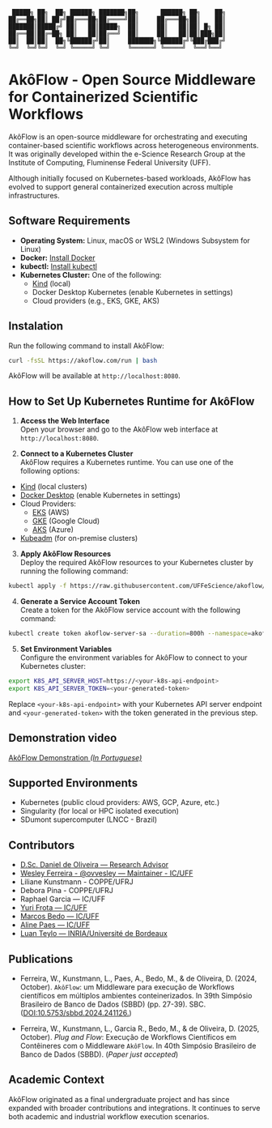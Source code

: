 ```
 █████╗ ██╗  ██╗ ██████╗ ███████╗██╗      ██████╗ ██╗    ██╗
██╔══██╗██║ ██╔╝██╔═══██╗██╔════╝██║     ██╔═══██╗██║    ██║
███████║█████╔╝ ██║   ██║█████╗  ██║     ██║   ██║██║ █╗ ██║
██╔══██║██╔═██╗ ██║   ██║██╔══╝  ██║     ██║   ██║██║███╗██║
██║  ██║██║  ██╗╚██████╔╝██║     ███████╗╚██████╔╝╚███╔███╔╝
╚═╝  ╚═╝╚═╝  ╚═╝ ╚═════╝ ╚═╝     ╚══════╝ ╚═════╝  ╚══╝╚══╝
```

# AkôFlow - Open Source Middleware for Containerized Scientific Workflows

AkôFlow is an open-source middleware for orchestrating and executing container-based scientific workflows across heterogeneous environments. It was originally developed within the e-Science Research Group at the Institute of Computing, Fluminense Federal University (UFF).

Although initially focused on Kubernetes-based workloads, AkôFlow has evolved to support general containerized execution across multiple infrastructures.

## Software Requirements

- **Operating System:** Linux, macOS or WSL2 (Windows Subsystem for Linux)
- **Docker:** [Install Docker](https://docs.docker.com/get-docker/)
- **kubectl:** [Install kubectl](https://kubernetes.io/docs/tasks/tools/)
- **Kubernetes Cluster:** One of the following:
  - [Kind](https://kind.sigs.k8s.io/) (local)
  - Docker Desktop Kubernetes (enable Kubernetes in settings)
  - Cloud providers (e.g., EKS, GKE, AKS)


## Instalation

Run the following command to install AkôFlow:
```bash
curl -fsSL https://akoflow.com/run | bash
```

AkôFlow will be available at `http://localhost:8080`.


## How to Set Up Kubernetes Runtime for AkôFlow

1. **Access the Web Interface**  
  Open your browser and go to the AkôFlow web interface at `http://localhost:8080`.

2. **Connect to a Kubernetes Cluster**  
  AkôFlow requires a Kubernetes runtime. You can use one of the following options:
  - [Kind](https://kind.sigs.k8s.io/) (local clusters)
  - [Docker Desktop](https://www.docker.com/products/docker-desktop/) (enable Kubernetes in settings)
  - Cloud Providers:
    - [EKS](https://aws.amazon.com/eks/) (AWS)
    - [GKE](https://cloud.google.com/kubernetes-engine) (Google Cloud)
    - [AKS](https://azure.microsoft.com/en-us/services/kubernetes-service/) (Azure)
  - [Kubeadm](https://kubernetes.io/docs/reference/setup-tools/kubeadm/) (for on-premise clusters)

3. **Apply AkôFlow Resources**  
  Deploy the required AkôFlow resources to your Kubernetes cluster by running the following command:

  ```bash
  kubectl apply -f https://raw.githubusercontent.com/UFFeScience/akoflow/main/pkg/server/resource/akoflow-dev-dockerdesktop.yaml
  ```

4. **Generate a Service Account Token**  
  Create a token for the AkôFlow service account with the following command:

  ```bash
  kubectl create token akoflow-server-sa --duration=800h --namespace=akoflow
  ```

5. **Set Environment Variables**  
  Configure the environment variables for AkôFlow to connect to your Kubernetes cluster:

  ```bash
  export K8S_API_SERVER_HOST=https://<your-k8s-api-endpoint>
  export K8S_API_SERVER_TOKEN=<your-generated-token>
  ```

  Replace `<your-k8s-api-endpoint>` with your Kubernetes API server endpoint and `<your-generated-token>` with the token generated in the previous step.

## Demonstration video

[AkôFlow Demonstration _(In Portuguese)_](https://www.youtube.com/watch?v=RmrAMWkJij4)

## Supported Environments

* Kubernetes (public cloud providers: AWS, GCP, Azure, etc.)
* Singularity (for local or HPC isolated execution)
* SDumont supercomputer (LNCC - Brazil)

## Contributors
* [D.Sc. Daniel de Oliveira — Research Advisor](http://profs.ic.uff.br/~danielcmo/)  
* [Wesley Ferreira - @ovvesley — Maintainer - IC/UFF](https://github.com/ovvesley)  
* Liliane Kunstmann - COPPE/UFRJ
* Debora Pina - COPPE/UFRJ
* Raphael Garcia — IC/UFF
* [Yuri Frota — IC/UFF](http://www.ic.uff.br/~yuri/)  
* [Marcos Bedo — IC/UFF](https://www.professores.uff.br/marcosbedo/)  
* [Aline Paes — IC/UFF](http://www.ic.uff.br/~alinepaes/)  
* [Luan Teylo — INRIA/Université de Bordeaux](https://team.inria.fr/)  

## Publications

* Ferreira, W., Kunstmann, L., Paes, A., Bedo, M., & de Oliveira, D. (2024, October). `AkôFlow`: um Middleware para execução de Workflows científicos em múltiplos ambientes conteinerizados. In 39th Simpósio Brasileiro de Banco de Dados (SBBD) (pp. 27-39). SBC. ([DOI:10.5753/sbbd.2024.241126.]( https://doi.org/10.5753/sbbd.2024.241126. ))


* Ferreira, W., Kunstmann,  L., Garcia R., Bedo, M., & de Oliveira, D. (2025, October). _Plug and Flow_: Execução de Workflows Científicos em Contêineres com o Middleware `AkôFlow`. In 40th Simpósio Brasileiro de Banco de Dados (SBBD). (_Paper just accepted_)

## Academic Context

AkôFlow originated as a final undergraduate project and has since expanded with broader contributions and integrations. It continues to serve both academic and industrial workflow execution scenarios.